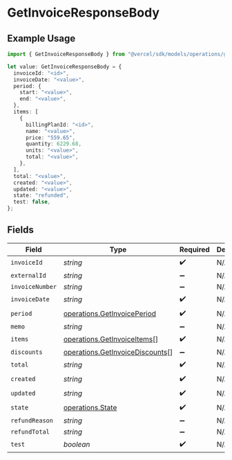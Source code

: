 # GetInvoiceResponseBody

## Example Usage

```typescript
import { GetInvoiceResponseBody } from "@vercel/sdk/models/operations/getinvoice.js";

let value: GetInvoiceResponseBody = {
  invoiceId: "<id>",
  invoiceDate: "<value>",
  period: {
    start: "<value>",
    end: "<value>",
  },
  items: [
    {
      billingPlanId: "<id>",
      name: "<value>",
      price: "559.65",
      quantity: 6229.68,
      units: "<value>",
      total: "<value>",
    },
  ],
  total: "<value>",
  created: "<value>",
  updated: "<value>",
  state: "refunded",
  test: false,
};
```

## Fields

| Field                                                                              | Type                                                                               | Required                                                                           | Description                                                                        |
| ---------------------------------------------------------------------------------- | ---------------------------------------------------------------------------------- | ---------------------------------------------------------------------------------- | ---------------------------------------------------------------------------------- |
| `invoiceId`                                                                        | *string*                                                                           | :heavy_check_mark:                                                                 | N/A                                                                                |
| `externalId`                                                                       | *string*                                                                           | :heavy_minus_sign:                                                                 | N/A                                                                                |
| `invoiceNumber`                                                                    | *string*                                                                           | :heavy_minus_sign:                                                                 | N/A                                                                                |
| `invoiceDate`                                                                      | *string*                                                                           | :heavy_check_mark:                                                                 | N/A                                                                                |
| `period`                                                                           | [operations.GetInvoicePeriod](../../models/operations/getinvoiceperiod.md)         | :heavy_check_mark:                                                                 | N/A                                                                                |
| `memo`                                                                             | *string*                                                                           | :heavy_minus_sign:                                                                 | N/A                                                                                |
| `items`                                                                            | [operations.GetInvoiceItems](../../models/operations/getinvoiceitems.md)[]         | :heavy_check_mark:                                                                 | N/A                                                                                |
| `discounts`                                                                        | [operations.GetInvoiceDiscounts](../../models/operations/getinvoicediscounts.md)[] | :heavy_minus_sign:                                                                 | N/A                                                                                |
| `total`                                                                            | *string*                                                                           | :heavy_check_mark:                                                                 | N/A                                                                                |
| `created`                                                                          | *string*                                                                           | :heavy_check_mark:                                                                 | N/A                                                                                |
| `updated`                                                                          | *string*                                                                           | :heavy_check_mark:                                                                 | N/A                                                                                |
| `state`                                                                            | [operations.State](../../models/operations/state.md)                               | :heavy_check_mark:                                                                 | N/A                                                                                |
| `refundReason`                                                                     | *string*                                                                           | :heavy_minus_sign:                                                                 | N/A                                                                                |
| `refundTotal`                                                                      | *string*                                                                           | :heavy_minus_sign:                                                                 | N/A                                                                                |
| `test`                                                                             | *boolean*                                                                          | :heavy_check_mark:                                                                 | N/A                                                                                |
